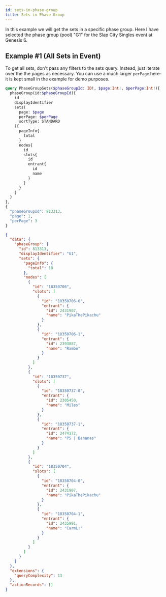 ```yaml
---
id: sets-in-phase-group
title: Sets in Phase Group
---
```


In this example we will get the sets in a specific phase group.
Here I have selected the phase group (pool) "G1" for the Slap City Singles event at Genesis 6.

## Example #1 (All Sets in Event)

To get all sets, don't pass any filters to the sets query.
Instead, just iterate over the the pages as necessary.
You can use a much larger `perPage` here- it is kept small in the example for demo purposes.

<!--DOCUSAURUS_CODE_TABS-->
<!--Request-->

```GraphQL
query PhaseGroupSets($phaseGroupId: ID!, $page:Int!, $perPage:Int!){
  phaseGroup(id:$phaseGroupId){
    id
    displayIdentifier
    sets(
      page: $page
      perPage: $perPage
      sortType: STANDARD
    ){
      pageInfo{
        total
      }
      nodes{
        id
        slots{
          id
          entrant{
            id
            name
          }
        }
      }
    }
  }
},
{
  "phaseGroupId": 813313,
  "page": 1,
  "perPage": 3
}
```

<!--Response-->

```json
{
  "data": {
    "phaseGroup": {
      "id": 813313,
      "displayIdentifier": "G1",
      "sets": {
        "pageInfo": {
          "total": 18
        },
        "nodes": [
          {
            "id": "18350706",
            "slots": [
              {
                "id": "18350706-0",
                "entrant": {
                  "id": 2431907,
                  "name": "PikaThePikachu"
                }
              },
              {
                "id": "18350706-1",
                "entrant": {
                  "id": 2393887,
                  "name": "Rambo"
                }
              }
            ]
          },
          {
            "id": "18350737",
            "slots": [
              {
                "id": "18350737-0",
                "entrant": {
                  "id": 2305450,
                  "name": "Miles"
                }
              },
              {
                "id": "18350737-1",
                "entrant": {
                  "id": 2474172,
                  "name": "PS | Bananas"
                }
              }
            ]
          },
          {
            "id": "18350704",
            "slots": [
              {
                "id": "18350704-0",
                "entrant": {
                  "id": 2431907,
                  "name": "PikaThePikachu"
                }
              },
              {
                "id": "18350704-1",
                "entrant": {
                  "id": 2435991,
                  "name": "CarmL!"
                }
              }
            ]
          }
        ]
      }
    }
  },
  "extensions": {
    "queryComplexity": 13
  },
  "actionRecords": []
}
```

<!--END_DOCUSAURUS_CODE_TABS-->
